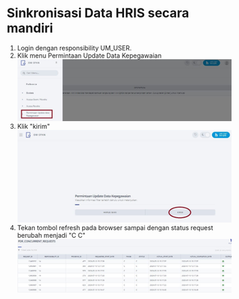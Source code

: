 # Sinkronisasi Data HRIS secara mandiri

 1. Login dengan responsibility UM_USER.
 2.	Klik menu Permintaan Update Data Kepegawaian  
    ![um017-menu](um017-menu.jpg)
 3. Klik "kirim"
    ![um017-submit](um017-submit.jpg)  
 4. Tekan tombol refresh pada browser sampai dengan status request berubah menjadi "C C"  
    ![um017-hasil](um017_hasil.JPG)
